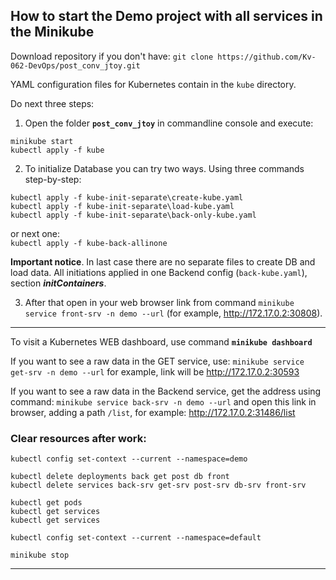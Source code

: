 ## How to start the Demo project with all services in the Minikube

Download repository if you don't have:
`git clone https://github.com/Kv-062-DevOps/post_conv_jtoy.git`

YAML configuration files for Kubernetes contain in the `kube` directory.  

Do next three steps:  
1. Open the folder **`post_conv_jtoy`** in commandline console and execute:
```
minikube start
kubectl apply -f kube
```
2. To initialize Database you can try two ways. Using three commands step-by-step:
```
kubectl apply -f kube-init-separate\create-kube.yaml
kubectl apply -f kube-init-separate\load-kube.yaml
kubectl apply -f kube-init-separate\back-only-kube.yaml
```
or next one:  
    `kubectl apply -f kube-back-allinone`

**Important notice**. In last case there are no separate files to create DB and load data. 
All initiations applied in one Backend config (`back-kube.yaml`), section _**initContainers**_.

3. After that open in your web browser link from command
`minikube service front-srv -n demo --url`
(for example, <http://172.17.0.2:30808>).  

---
To visit a Kubernetes WEB dashboard, use command **`minikube dashboard`**

If you want to see a raw data in the GET service, use:
`minikube service get-srv -n demo --url`
for example, link will be <http://172.17.0.2:30593>

If you want to see a raw data in the Backend service, get the address using command:
`minikube service back-srv -n demo --url`
and open this link in browser, adding a path `/list`, for example: <http://172.17.0.2:31486/list>

### Clear resources after work:
```
kubectl config set-context --current --namespace=demo

kubectl delete deployments back get post db front
kubectl delete services back-srv get-srv post-srv db-srv front-srv 

kubectl get pods
kubectl get services
kubectl get services
 
kubectl config set-context --current --namespace=default
 
minikube stop

```
___












